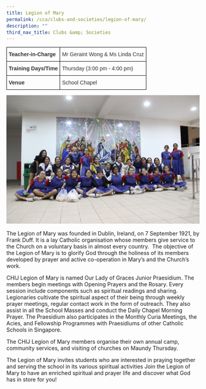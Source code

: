 ```yaml
---
title: Legion of Mary
permalink: /cca/clubs-and-societies/legion-of-mary/
description: ""
third_nav_title: Clubs &amp; Societies
---
```

<style type="text/css">
.tg  {border-collapse:collapse;border-spacing:0;}
.tg td{border-color:black;border-style:solid;border-width:1px;font-family:Arial, sans-serif;font-size:14px;
  overflow:hidden;padding:10px 5px;word-break:normal;}
.tg th{border-color:black;border-style:solid;border-width:1px;font-family:Arial, sans-serif;font-size:14px;
  font-weight:normal;overflow:hidden;padding:10px 5px;word-break:normal;}
.tg .tg-ujx6{color:#333;text-align:left;vertical-align:top}
.tg .tg-pvk6{color:#333;text-align:left;vertical-align:middle}
.tg .tg-h0uh{color:#333;font-weight:bold;text-align:left;vertical-align:middle}
.tg .tg-osjb{color:#333;font-weight:bold;text-align:left;vertical-align:top}
</style>
<table class="tg">
<thead>
  <tr>
    <th class="tg-h0uh"><span style="color:inherit;background-color:transparent">Teacher-in-Charge</span></th>
    <th class="tg-ujx6"><span style="font-weight:normal">Mr Geraint Wong &amp; Ms Linda Cruz</span></th>
  </tr>
</thead>
<tbody>
  <tr>
    <td class="tg-osjb">Training Days/Time<br></td>
    <td class="tg-pvk6"><span style="color:inherit;background-color:transparent">Thursday (3:00 pm - 4:00 pm)</span></td>
  </tr>
  <tr>
    <td class="tg-osjb">Venue</td>
    <td class="tg-pvk6"><span style="color:inherit;background-color:transparent">School Chapel</span></td>
  </tr>
</tbody>
</table>

![](/images/Legion%20of%20Mary%201.jpg)

The Legion of Mary was founded in Dublin, Ireland, on 7 September 1921, by Frank Duff. It is a lay Catholic organisation whose members give service to the Church on a voluntary basis in almost every country.&nbsp; The objective of the Legion of Mary is to glorify God through the holiness of its members developed by prayer and active co-operation in Mary’s and the Church’s work.

  

CHIJ Legion of Mary is named Our Lady of Graces Junior Praesidium. The members begin meetings with Opening Prayers and the Rosary. Every session include components such as spiritual readings and sharing. Legionaries cultivate the spiritual aspect of their being through weekly prayer meetings, regular contact work in the form of outreach. They also assist in all the School Masses and conduct the Daily Chapel Morning Prayer. The Praesidium also participates in the Monthly Curia Meetings, the Acies, and Fellowship Programmes with Praesidiums of other Catholic Schools in Singapore.

  

The CHIJ Legion of Mary members organise their own annual camp, community services, and visiting of churches on Maundy Thursday.

  

The Legion of Mary invites students who are interested in praying together and serving the school in its various spiritual activities Join the Legion of Mary to have an enriched spiritual and prayer life and discover what God has in store for you!
